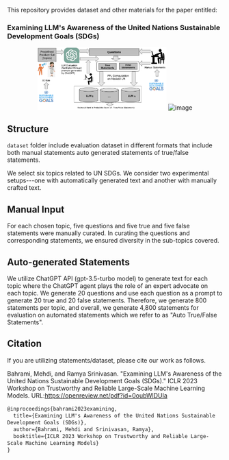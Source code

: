 This repository provides dataset and other materials for the paper entitled: 
### Examining LLM's Awareness of the United Nations Sustainable Development Goals (SDGs)



<p align="center">

<img src="https://github.com/marscod/Examining_LLM_UN_SDG/blob/main/overall_final.png" width="60%">
<img width="235" alt="image" src="https://user-images.githubusercontent.com/16926558/235287304-fd782612-1851-4249-b8a7-ba0e64a016d5.png">

</p>

## Structure 
`dataset` folder include evaluation dataset in different formats that include both manual statements auto generated statements of true/false statements.


We select six topics related to UN SDGs. We consider two experimental setups---one with automatically generated text and another with manually crafted text. 

## Manual Input
For each chosen topic, five questions and five true and five false statements were manually curated. In curating the questions and corresponding statements, we ensured diversity in the sub-topics covered. 

## Auto-generated Statements
We utilize ChatGPT API (gpt-3.5-turbo model) to generate text for each topic where the ChatGPT agent plays the role of an expert advocate on each topic. We generate 20 questions and use each question as a prompt to generate 20 true and 20 false statements. Therefore, we generate 800 statements per topic, and overall, we generate 4,800 statements for evaluation on automated statements which we refer to as "Auto True/False Statements".

## Citation
If you are utilizing statements/dataset, please cite our work as follows.

Bahrami, Mehdi, and Ramya Srinivasan. "Examining LLM's Awareness of the United Nations Sustainable Development Goals (SDGs)." ICLR 2023 Workshop on Trustworthy and Reliable Large-Scale Machine Learning Models. URL:https://openreview.net/pdf?id=0oubWlDUIa

```
@inproceedings{bahrami2023examining,
  title={Examining LLM's Awareness of the United Nations Sustainable Development Goals (SDGs)},
  author={Bahrami, Mehdi and Srinivasan, Ramya},
  booktitle={ICLR 2023 Workshop on Trustworthy and Reliable Large-Scale Machine Learning Models}
}
```



